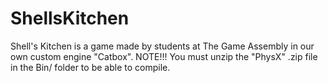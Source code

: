 # ShellsKitchen

Shell's Kitchen is a game made by students at The Game Assembly in our own custom engine "Catbox".
NOTE!!! You must unzip the "PhysX" .zip file in the Bin/ folder to be able to compile.
